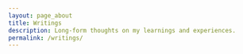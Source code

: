 ```yaml
---
layout: page_about
title: Writings
description: Long-form thoughts on my learnings and experiences.
permalink: /writings/
---
```

